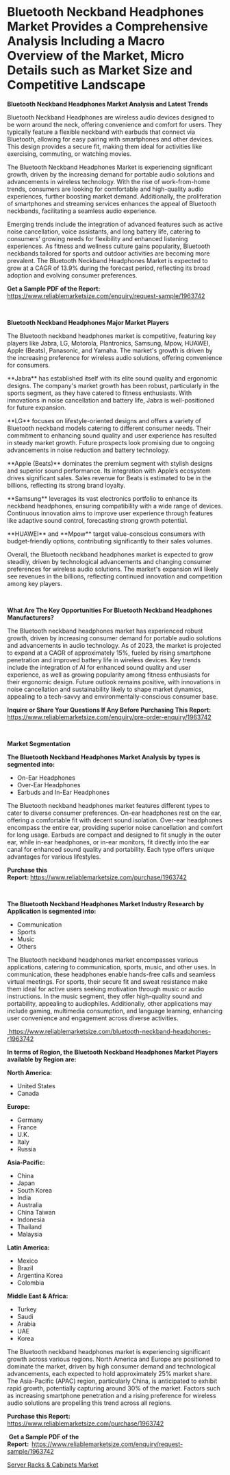 <p><h1>Bluetooth Neckband Headphones Market Provides a Comprehensive Analysis Including a Macro Overview of the Market, Micro Details such as Market Size and Competitive Landscape</h1></p><p><strong>Bluetooth Neckband Headphones Market Analysis and Latest Trends</strong></p>
<p><p>Bluetooth Neckband Headphones are wireless audio devices designed to be worn around the neck, offering convenience and comfort for users. They typically feature a flexible neckband with earbuds that connect via Bluetooth, allowing for easy pairing with smartphones and other devices. This design provides a secure fit, making them ideal for activities like exercising, commuting, or watching movies.</p><p>The Bluetooth Neckband Headphones Market is experiencing significant growth, driven by the increasing demand for portable audio solutions and advancements in wireless technology. With the rise of work-from-home trends, consumers are looking for comfortable and high-quality audio experiences, further boosting market demand. Additionally, the proliferation of smartphones and streaming services enhances the appeal of Bluetooth neckbands, facilitating a seamless audio experience.</p><p>Emerging trends include the integration of advanced features such as active noise cancellation, voice assistants, and long battery life, catering to consumers' growing needs for flexibility and enhanced listening experiences. As fitness and wellness culture gains popularity, Bluetooth neckbands tailored for sports and outdoor activities are becoming more prevalent. The Bluetooth Neckband Headphones Market is expected to grow at a CAGR of 13.9% during the forecast period, reflecting its broad adoption and evolving consumer preferences.</p></p>
<p><strong>Get a Sample PDF of the Report:&nbsp;</strong> <a href="https://www.reliablemarketsize.com/enquiry/request-sample/1963742?utm_campaign=3075&utm_medium=2&utm_source=Github&utm_content=ia&utm_term=06042025&utm_id=bluetooth-neckband-headphones">https://www.reliablemarketsize.com/enquiry/request-sample/1963742</a></p>
<p>&nbsp;</p>
<p><strong>Bluetooth Neckband Headphones Major Market Players</strong></p>
<p><p>The Bluetooth neckband headphones market is competitive, featuring key players like Jabra, LG, Motorola, Plantronics, Samsung, Mpow, HUAWEI, Apple (Beats), Panasonic, and Yamaha. The market's growth is driven by the increasing preference for wireless audio solutions, offering convenience for consumers.</p><p>**Jabra** has established itself with its elite sound quality and ergonomic designs. The company's market growth has been robust, particularly in the sports segment, as they have catered to fitness enthusiasts. With innovations in noise cancellation and battery life, Jabra is well-positioned for future expansion.</p><p>**LG** focuses on lifestyle-oriented designs and offers a variety of Bluetooth neckband models catering to different consumer needs. Their commitment to enhancing sound quality and user experience has resulted in steady market growth. Future prospects look promising due to ongoing advancements in noise reduction and battery technology.</p><p>**Apple (Beats)** dominates the premium segment with stylish designs and superior sound performance. Its integration with Apple’s ecosystem drives significant sales. Sales revenue for Beats is estimated to be in the billions, reflecting its strong brand loyalty. </p><p>**Samsung** leverages its vast electronics portfolio to enhance its neckband headphones, ensuring compatibility with a wide range of devices. Continuous innovation aims to improve user experience through features like adaptive sound control, forecasting strong growth potential.</p><p>**HUAWEI** and **Mpow** target value-conscious consumers with budget-friendly options, contributing significantly to their sales volumes. </p><p>Overall, the Bluetooth neckband headphones market is expected to grow steadily, driven by technological advancements and changing consumer preferences for wireless audio solutions. The market's expansion will likely see revenues in the billions, reflecting continued innovation and competition among key players.</p></p>
<p>&nbsp;</p>
<p><strong>What Are The Key Opportunities For Bluetooth Neckband Headphones Manufacturers?</strong></p>
<p><p>The Bluetooth neckband headphones market has experienced robust growth, driven by increasing consumer demand for portable audio solutions and advancements in audio technology. As of 2023, the market is projected to expand at a CAGR of approximately 15%, fueled by rising smartphone penetration and improved battery life in wireless devices. Key trends include the integration of AI for enhanced sound quality and user experience, as well as growing popularity among fitness enthusiasts for their ergonomic design. Future outlook remains positive, with innovations in noise cancellation and sustainability likely to shape market dynamics, appealing to a tech-savvy and environmentally-conscious consumer base.</p></p>
<p><strong>Inquire or Share Your Questions If Any Before Purchasing This Report:</strong> <a href="https://www.reliablemarketsize.com/enquiry/pre-order-enquiry/1963742?utm_campaign=3075&utm_medium=2&utm_source=Github&utm_content=ia&utm_term=06042025&utm_id=bluetooth-neckband-headphones">https://www.reliablemarketsize.com/enquiry/pre-order-enquiry/1963742</a></p>
<p>&nbsp;</p>
<p><strong>Market Segmentation</strong></p>
<p><strong>The Bluetooth Neckband Headphones Market Analysis by types is segmented into:</strong></p>
<p><ul><li>On-Ear Headphones</li><li>Over-Ear Headphones</li><li>Earbuds and In-Ear Headphones</li></ul></p>
<p><p>The Bluetooth neckband headphones market features different types to cater to diverse consumer preferences. On-ear headphones rest on the ear, offering a comfortable fit with decent sound isolation. Over-ear headphones encompass the entire ear, providing superior noise cancellation and comfort for long usage. Earbuds are compact and designed to fit snugly in the outer ear, while in-ear headphones, or in-ear monitors, fit directly into the ear canal for enhanced sound quality and portability. Each type offers unique advantages for various lifestyles.</p></p>
<p><strong>Purchase this Report:&nbsp;</strong><a href="https://www.reliablemarketsize.com/purchase/1963742?utm_campaign=3075&utm_medium=2&utm_source=Github&utm_content=ia&utm_term=06042025&utm_id=bluetooth-neckband-headphones">https://www.reliablemarketsize.com/purchase/1963742</a></p>
<p>&nbsp;</p>
<p><strong>The Bluetooth Neckband Headphones Market Industry Research by Application is segmented into:</strong></p>
<p><ul><li>Communication</li><li>Sports</li><li>Music</li><li>Others</li></ul></p>
<p><p>The Bluetooth neckband headphones market encompasses various applications, catering to communication, sports, music, and other uses. In communication, these headphones enable hands-free calls and seamless virtual meetings. For sports, their secure fit and sweat resistance make them ideal for active users seeking motivation through music or audio instructions. In the music segment, they offer high-quality sound and portability, appealing to audiophiles. Additionally, other applications may include gaming, multimedia consumption, and language learning, enhancing user convenience and engagement across diverse activities.</p></p>
<p><a href="https://www.reliablemarketsize.com/bluetooth-neckband-headphones-r1963742?utm_campaign=3075&utm_medium=2&utm_source=Github&utm_content=ia&utm_term=06042025&utm_id=bluetooth-neckband-headphones">&nbsp;https://www.reliablemarketsize.com/bluetooth-neckband-headphones-r1963742</a></p>
<p><strong>In terms of Region, the Bluetooth Neckband Headphones Market Players available by Region are:</strong></p>
<p>
    <p> <strong> North America: </strong>
        <ul>
            <li>United States</li>
            <li>Canada</li>
        </ul>
        </p> 
    <p> <strong> Europe: </strong>
        <ul>
            <li>Germany</li>
            <li>France</li>
            <li>U.K.</li>
            <li>Italy</li>
            <li>Russia</li>
        </ul>
        </p> 
    <p> <strong> Asia-Pacific: </strong>
        <ul>
            <li>China</li>
            <li>Japan</li>
            <li>South Korea</li>
            <li>India</li>
            <li>Australia</li>
            <li>China Taiwan</li>
            <li>Indonesia</li>
            <li>Thailand</li>
            <li>Malaysia</li>
        </ul>
        </p> 
    <p> <strong> Latin America: </strong>
        <ul>
            <li>Mexico</li>
            <li>Brazil</li>
            <li>Argentina Korea</li>
            <li>Colombia</li>
        </ul>
        </p> 
    <p> <strong> Middle East & Africa: </strong>
        <ul>
            <li>Turkey</li>
            <li>Saudi</li>
            <li>Arabia</li>
            <li>UAE</li>
            <li>Korea</li>
        </ul>
    </p>
    </p>
<p><p>The Bluetooth neckband headphones market is experiencing significant growth across various regions. North America and Europe are positioned to dominate the market, driven by high consumer demand and technological advancements, each expected to hold approximately 25% market share. The Asia-Pacific (APAC) region, particularly China, is anticipated to exhibit rapid growth, potentially capturing around 30% of the market. Factors such as increasing smartphone penetration and a rising preference for wireless audio solutions are propelling this trend across all regions.</p></p>
<p><strong>Purchase this Report: </strong><a href="https://www.reliablemarketsize.com/purchase/1963742?utm_campaign=3075&utm_medium=2&utm_source=Github&utm_content=ia&utm_term=06042025&utm_id=bluetooth-neckband-headphones">https://www.reliablemarketsize.com/purchase/1963742</a></p>
<p>&nbsp;<strong>Get a Sample PDF of the Report:&nbsp;&nbsp;</strong><a href="https://www.reliablemarketsize.com/enquiry/request-sample/1963742?utm_campaign=3075&utm_medium=2&utm_source=Github&utm_content=ia&utm_term=06042025&utm_id=bluetooth-neckband-headphones">https://www.reliablemarketsize.com/enquiry/request-sample/1963742</a></p>
<p><strong></strong></p>
<p><p><a href="https://github.com/krulicfidura/Market-Research-Report-List-1/blob/main/server-racks-cabinets-market.md?utm_campaign=3075&utm_medium=2&utm_source=Github&utm_content=ia&utm_term=06042025&utm_id=bluetooth-neckband-headphones">Server Racks & Cabinets Market</a></p></p>